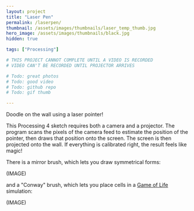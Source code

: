 ```yaml
---
layout: project
title: "Laser Pen"
permalink: /laserpen/
thumbnail: /assets/images/thumbnails/laser_temp_thumb.jpg
hero_image: /assets/images/thumbnails/black.jpg
hidden: true

tags: ["Processing"]

# THIS PROJECT CANNOT COMPLETE UNTIL A VIDEO IS RECORDED
# VIDEO CAN'T BE RECORDED UNTIL PROJECTOR ARRIVES

# Todo: great photos
# Todo: good video
# Todo: github repo
# Todo: gif thumb

---
```


Doodle on the wall using a laser pointer! 

This Processing 4 sketch requires both a camera and a projector. The program scans the pixels of the camera feed to estimate the position of the pointer, then draws that position onto the screen. The screen is then projected onto the wall. If everything is calibrated right, the result feels like magic! 

There is a mirror brush, which lets you draw symmetrical forms:

(IMAGE)

and a "Conway" brush, which lets you place cells in a <a href="https://playgameoflife.com/">Game of Life</a> simulation:

(IMAGE)
